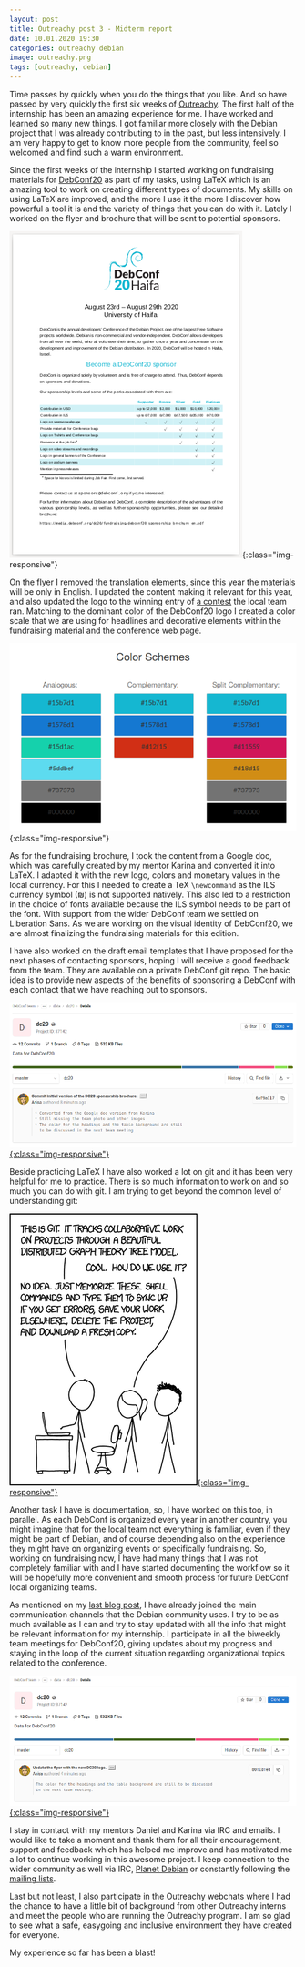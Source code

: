 ```yaml
---
layout: post
title: Outreachy post 3 - Midterm report
date: 10.01.2020 19:30
categories: outreachy debian
image: outreachy.png
tags: [outreachy, debian]
---
```


Time passes by quickly when you do the things that you like. And so have passed by very quickly the first six weeks of
[Outreachy](https://www.outreachy.org/). The first half of the internship has been an amazing experience for me. I have worked and learned so
many new things. I got familiar more closely with the Debian project that I was already contributing to in the past, but less intensively. I
am very happy to get to know more people from the community, feel so welcomed and find such a warm environment.

Since the first weeks of the internship I started working on fundraising materials for [DebConf20](https://debconf20.debconf.org/) as part of
my tasks, using LaTeX which is an amazing tool to work on creating different types of documents. My skills on using LaTeX are improved, and
the more I use it the more I discover how powerful a tool it is and the variety of things that you can do with it. Lately I worked on the
flyer and brochure that will be sent to potential sponsors.

![DebConf20 sponsorship flyer](/assets/images/dc20-sponsorship-flyer.png){:class="img-responsive"}

On the flyer I removed the translation elements, since this year the materials will be only in English. I updated the content making it
relevant for this year, and also updated the logo to the winning entry of [a contest](https://wiki.debian.org/DebConf/20/Artwork/LogoProposals)
the local team ran. Matching to the dominant color of the DebConf20 logo I created a color scale that we are using for headlines and decorative
elements within the fundraising material and the conference web page.

![DebConf20 color scale](/assets/images/dc20-color-scale.png){:class="img-responsive"}

As for the fundraising brochure, I took the content from a Google doc, which was carefully created by my mentor Karina and converted it into
LaTeX. I adapted it with the new logo, colors and monetary values in the local currency. For this I needed to create a TeX `\newcommand` as
the ILS currency symbol (₪) is not supported natively. This also led to a restriction in the choice of fonts available because the ILS symbol
needs to be part of the font. With support from the wider DebConf team we settled on Liberation Sans. As we are working on the visual identity
of DebConf20, we are almost finalizing the fundraising materials for this edition.

I have also worked on the draft email templates that I have proposed for the next phases of contacting sponsors, hoping I will receive a good
feedback from the team. They are available on a private DebConf git repo. The basic idea is to provide new aspects of the benefits of
sponsoring a DebConf with each contact that we have reaching out to sponsors.

[![Initial commit of the DebConf20 sponsorship brochure](/assets/images/dc20-brochure-commit.png){:class="img-responsive"}](https://salsa.debian.org/debconf-team/public/data/dc20/commit/6af9a117ffc1bafc84a7edca2c86c02a93783a89)

Beside practicing LaTeX I have also worked a lot on git and it has been very helpful for me to practice. There is so much information to work
on and so much you can do with git. I am trying to get beyond the common level of understanding git:

[![xkcd on git](/assets/images/xkcd-git.png){:class="img-responsive"}](https://xkcd.com/1597/)

Another task I have is documentation, so, I have worked on this too, in parallel. As each DebConf is organized every year in another country,
you might imagine that for the local team not everything is familiar, even if they might be part of Debian, and of course depending also on
the experience they might have on organizing events or specifically fundraising. So, working on fundraising now, I have had many things that I
was not completely familiar with and I have started documenting the workflow so it will be hopefully more convenient and smooth process for
future DebConf local organizing teams.

As mentioned on my [last blog post](/2019/12/20/outreachy-post-2/), I have already joined the main communication channels that the Debian community uses. I try to be as much
available as I can and try to stay updated with all the info that might be relevant information for my internship. I participate in all the
biweekly team meetings for DebConf20, giving updates about my progress and staying in the loop of the current situation regarding
organizational topics related to the conference.

[![Updating the DebConf20 sponsorship flyer in git](/assets/images/dc20-flyer-commit.png){:class="img-responsive"}](https://salsa.debian.org/debconf-team/public/data/dc20/commit/80fcdfedae98fe823ddb46119181709766a4bbb6)

I stay in contact with my mentors Daniel and Karina via IRC and emails. I would like to take a moment and thank them for all their
encouragement, support and feedback which has helped me improve and has motivated me a lot to continue working in this awesome project. I keep
connection to the wider community as well via IRC, [Planet Debian](https://planet.debian.org/) or constantly following the [mailing lists](https://lists.debian.org/debconf.html).

Last but not least, I also participate in the Outreachy webchats where I had the chance to have a little bit of background from other
Outreachy interns and meet the people who are running the Outreachy program. I am so glad to see what a safe, easygoing and inclusive
environment they have created for everyone.

My experience so far has been a blast!
